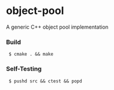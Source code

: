 # object-pool
A generic C++ object pool implementation

### Build

```
 $ cmake . && make
```

### Self-Testing

```
 $ pushd src && ctest && popd
```
